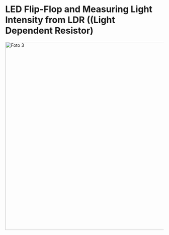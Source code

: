 # LED Flip-Flop and Measuring Light Intensity from LDR ((Light Dependent Resistor)

<img width="598" alt="Foto 3" src="https://user-images.githubusercontent.com/101731907/158636689-522e16eb-f71b-4ee9-b772-18a102bb6f8c.png">
